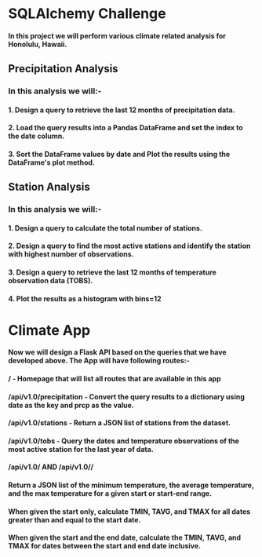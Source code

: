 # SQLAlchemy Challenge
#### In this project we will perform various climate related analysis for Honolulu, Hawaii.
## Precipitation Analysis
### In this analysis we will:-
#### 1. Design a query to retrieve the last 12 months of precipitation data.
#### 2. Load the query results into a Pandas DataFrame and set the index to the date column.
#### 3. Sort the DataFrame values by date and Plot the results using the DataFrame's plot method.
## Station Analysis
### In this analysis we will:-
#### 1. Design a query to calculate the total number of stations.
#### 2. Design a query to find the most active stations and identify the station with highest number of observations.
#### 3. Design a query to retrieve the last 12 months of temperature observation data (TOBS).
#### 4. Plot the results as a histogram with bins=12

# Climate App
#### Now we will design a Flask API based on the queries that we have developed above. The App will have following routes:-
#### / - Homepage that will list all routes that are available in this app
#### /api/v1.0/precipitation - Convert the query results to a dictionary using date as the key and prcp as the value.
#### /api/v1.0/stations - Return a JSON list of stations from the dataset.
#### /api/v1.0/tobs - Query the dates and temperature observations of the most active station for the last year of data.
#### /api/v1.0/<start> AND /api/v1.0/<start>/<end>
#### Return a JSON list of the minimum temperature, the average temperature, and the max temperature for a given start or start-end range.
#### When given the start only, calculate TMIN, TAVG, and TMAX for all dates greater than and equal to the start date.
#### When given the start and the end date, calculate the TMIN, TAVG, and TMAX for dates between the start and end date inclusive.